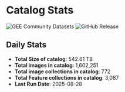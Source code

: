 # Catalog Stats

![GEE Community Datasets](https://img.shields.io/endpoint?url=https://gist.githubusercontent.com/samapriya/34bc0c1280d475d3a69e3b60a706226e/raw/community.json)
![GitHub Release](https://img.shields.io/github/v/release/samapriya/awesome-gee-community-datasets)

## Daily Stats

<!-- START_MARKER -->
* **Total Size of catalog**: 542.61 TB
* **Total images in catalog**: 1,602,251
* **Total image collections in catalog**: 772
* **Total Feature collections in catalog**: 3,087
* **Last Run Date**: 2025-08-28
<!-- END_MARKER -->
